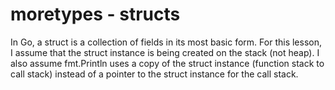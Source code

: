# moretypes - structs

In Go, a struct is a collection of fields in its most basic form. For this lesson, I assume that the struct instance is being created on the stack (not heap). I also assume fmt.Println uses a copy of the struct instance (function stack to call stack) instead of a pointer to the struct instance for the call stack.
